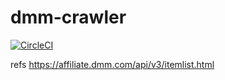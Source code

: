 # dmm-crawler

[![CircleCI](https://circleci.com/gh/otknoy/dmm-crawler.svg?style=svg)](https://circleci.com/gh/otknoy/dmm-crawler)

refs https://affiliate.dmm.com/api/v3/itemlist.html
